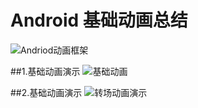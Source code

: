 # Android 基础动画总结
![Andriod动画框架][1]

##1.基础动画演示
![基础动画][2]

##2.基础动画演示
![转场动画演示][3]

[1]: https://raw.githubusercontent.com/jdqm/AnimationDemo/master/image/andriod_animation.png
[2]: https://raw.githubusercontent.com/jdqm/AnimationDemo/master/image/animator.gif
[3]: https://raw.githubusercontent.com/jdqm/AnimationDemo/master/image/transition.gif
